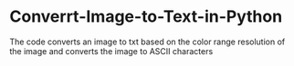 # Converrt-Image-to-Text-in-Python
The code converts an image to txt based on the color range resolution of the image and converts the image to ASCII characters
